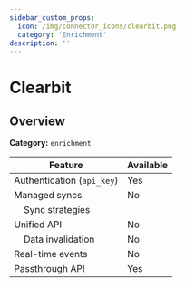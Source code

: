 ```yaml
---
sidebar_custom_props:
  icon: /img/connector_icons/clearbit.png
  category: 'Enrichment'
description: ''
---
```


# Clearbit

## Overview

**Category:** `enrichment`

| Feature                              | Available |
| ------------------------------------ | --------- |
| Authentication (`api_key`)           | Yes       |
| Managed syncs                        | No        |
| &nbsp;&nbsp;&nbsp; Sync strategies   |           |
| Unified API                          | No        |
| &nbsp;&nbsp;&nbsp; Data invalidation | No        |
| Real-time events                     | No        |
| Passthrough API                      | Yes       |
